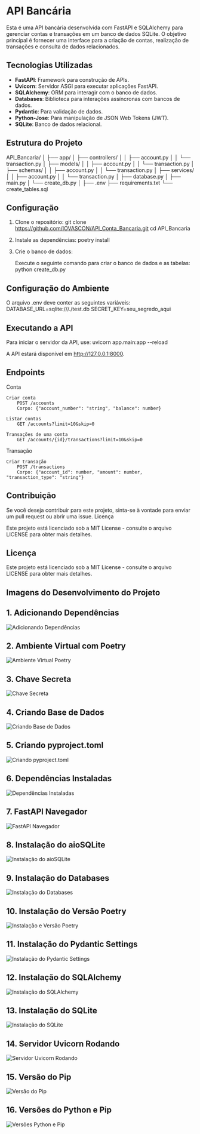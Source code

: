 # API Bancária

Esta é uma API bancária desenvolvida com FastAPI e SQLAlchemy para gerenciar contas e transações em um banco de dados SQLite. O objetivo principal é fornecer uma interface para a criação de contas, realização de transações e consulta de dados relacionados.

## Tecnologias Utilizadas

- **FastAPI**: Framework para construção de APIs.
- **Uvicorn**: Servidor ASGI para executar aplicações FastAPI.
- **SQLAlchemy**: ORM para interagir com o banco de dados.
- **Databases**: Biblioteca para interações assíncronas com bancos de dados.
- **Pydantic**: Para validação de dados.
- **Python-Jose**: Para manipulação de JSON Web Tokens (JWT).
- **SQLite**: Banco de dados relacional.

## Estrutura do Projeto

API_Bancaria/
│
├── app/
│   ├── controllers/
│   │   ├── account.py
│   │   └── transaction.py
│   ├── models/
│   │   ├── account.py
│   │   └── transaction.py
│   ├── schemas/
│   │   ├── account.py
│   │   └── transaction.py
│   ├── services/
│   │   ├── account.py
│   │   └── transaction.py
│   ├── database.py
│   ├── main.py
│   └── create_db.py
│
├── .env
├── requirements.txt
└── create_tables.sql

## Configuração

1. Clone o repositório:
    git clone <https://github.com/IOVASCON/API_Conta_Bancaria.git>
    cd API_Bancaria

2. Instale as dependências:
    poetry install

3. Crie o banco de dados:

    Execute o seguinte comando para criar o banco de dados e as tabelas:
    python create_db.py

## Configuração do Ambiente

O arquivo .env deve conter as seguintes variáveis:
DATABASE_URL=sqlite:///./test.db
SECRET_KEY=seu_segredo_aqui

## Executando a API

Para iniciar o servidor da API, use:
uvicorn app.main:app --reload

A API estará disponível em <http://127.0.0.1:8000>.

## Endpoints

Conta

    Criar conta
        POST /accounts
        Corpo: {"account_number": "string", "balance": number}

    Listar contas
        GET /accounts?limit=10&skip=0

    Transações de uma conta
        GET /accounts/{id}/transactions?limit=10&skip=0

Transação

    Criar transação
        POST /transactions
        Corpo: {"account_id": number, "amount": number, "transaction_type": "string"}

## Contribuição

Se você deseja contribuir para este projeto, sinta-se à vontade para enviar um pull request ou abrir uma issue.
Licença

Este projeto está licenciado sob a MIT License - consulte o arquivo LICENSE para obter mais detalhes.

## Licença

Este projeto está licenciado sob a MIT License - consulte o arquivo LICENSE para obter mais detalhes.

## Imagens do Desenvolvimento do Projeto

## 1. Adicionando Dependências

![Adicionando Dependências](images/Adicionando_Dependencias.PNG)

## 2. Ambiente Virtual com Poetry

![Ambiente Virtual Poetry](images/Ambiente_Virtual_Poetry.PNG)

## 3. Chave Secreta

![Chave Secreta](images/Chave_Secreta.PNG)

## 4. Criando Base de Dados

![Criando Base de Dados](images/Criando_Base_de_Dados_test.PNG)

## 5. Criando pyproject.toml

![Criando pyproject.toml](images/Criando_pyproject.toml)

## 6. Dependências Instaladas

![Dependências Instaladas](images/Dependencias_Instaladas.PNG)

## 7. FastAPI Navegador

![FastAPI Navegador](images/FastAPI_Navegador.PNG)

## 8. Instalação do aioSQLite

![Instalação do aioSQLite](images/Instalacao_aioSQLite.PNG)

## 9. Instalação do Databases

![Instalação do Databases](images/Instalacao_databases.PNG)

## 10. Instalação do Versão Poetry

![Instalação e Versão Poetry](images/Instalacao_e_Versao_Poetry.PNG)

## 11. Instalação do Pydantic Settings

![Instalação do Pydantic Settings](images/Instalacao_pydantic-settings.PNG)

## 12. Instalação do SQLAlchemy

![Instalação do SQLAlchemy](images/Instalacao_sqlalchemy2.0.PNG)

## 13. Instalação do SQLite

![Instalação do SQLite](images/Instalacao_sqlite.PNG)

## 14. Servidor Uvicorn Rodando

![Servidor Uvicorn Rodando](images/Servidor_Uvicorn_Rodando.PNG)

## 15. Versão do Pip

![Versão do Pip](images/Versao_Pip.PNG)

## 16. Versões do Python e Pip

![Versões Python e Pip](images/Versoes_Python_e_Pip.PNG)
